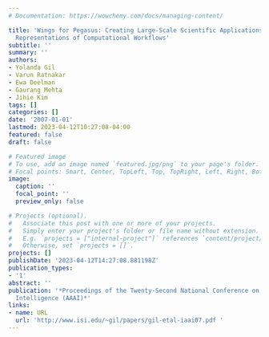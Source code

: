 ```yaml
---
# Documentation: https://wowchemy.com/docs/managing-content/

title: 'Wings for Pegasus: Creating Large-Scale Scientific Applications Using Semantic
  Representations of Computational Workflows'
subtitle: ''
summary: ''
authors:
- Yolanda Gil
- Varun Ratnakar
- Ewa Deelman
- Gaurang Mehta
- Jihie Kim
tags: []
categories: []
date: '2007-01-01'
lastmod: 2023-04-12T10:27:08-04:00
featured: false
draft: false

# Featured image
# To use, add an image named `featured.jpg/png` to your page's folder.
# Focal points: Smart, Center, TopLeft, Top, TopRight, Left, Right, BottomLeft, Bottom, BottomRight.
image:
  caption: ''
  focal_point: ''
  preview_only: false

# Projects (optional).
#   Associate this post with one or more of your projects.
#   Simply enter your project's folder or file name without extension.
#   E.g. `projects = ["internal-project"]` references `content/project/deep-learning/index.md`.
#   Otherwise, set `projects = []`.
projects: []
publishDate: '2023-04-12T14:27:08.881198Z'
publication_types:
- '1'
abstract: ''
publication: '*Proceedings of the Twenty-Second National Conference on Artificial
  Intelligence (AAAI)*'
links:
- name: URL
  url: 'http://www.isi.edu/~gil/papers/gil-etal-iaai07.pdf '
---
```

